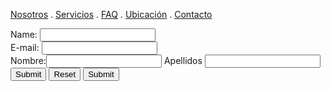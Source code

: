 [Nosotros](./nosotros.md) . [Servicios](./servicios.md) . [FAQ](FAQ.md) . [Ubicación](ubicacion.md) . [Contacto](./contacto.md)


<form action="https://formspree.io/f/mjvlewjj" method="post">
Name: <input type="text" name="name"><br>
E-mail: <input type="text" name="email"><br>
Nombre:<input type="text">
Apellidos <input type="password">
<input type="submit">
<input type="reset">
  
<input type="submit">
</form>




